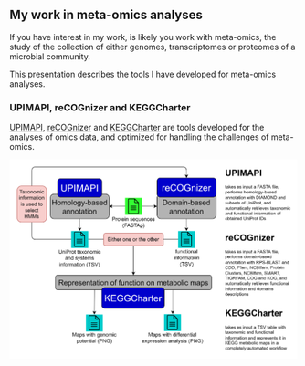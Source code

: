 ## My work in meta-omics analyses

If you have interest in my work, is likely you work with meta-omics, the study of the collection of either genomes, transcriptomes or proteomes of a microbial community.

This presentation describes the tools I have developed for meta-omics analyses.

### UPIMAPI, reCOGnizer and KEGGCharter

[UPIMAPI](https://github.com/iquasere/UPIMAPI), [reCOGnizer](https://github.com/iquasere/reCOGnizer) and [KEGGCharter](https://github.com/iquasere/KEGGCharter) are tools developed for the analyses of omics data, and optimized for handling the challenges of meta-omics.

![](assets/annotation_workflow.png)